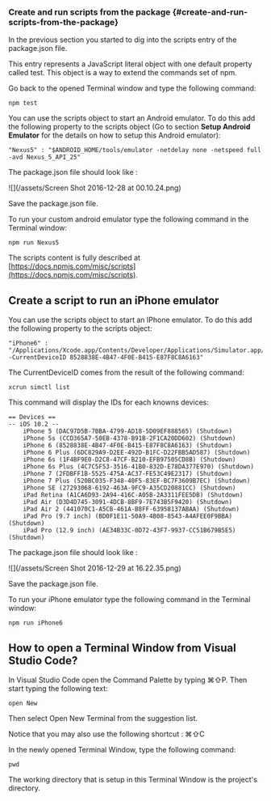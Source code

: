 ### Create and run scripts from the package {#create-and-run-scripts-from-the-package}

In the previous section you started to dig into the scripts entry of the package.json file.

This entry represents a JavaScript literal object with one default property called test. This object is a way to extend the commands set of npm.

Go back to the opened Terminal window and type the following command:

```
npm test
```

You can use the scripts object to start an Android emulator. To do this add the following property to the scripts object \(Go to section **Setup Android Emulator** for the details on how to setup this Android emulator\):

```
"Nexus5" : "$ANDROID_HOME/tools/emulator -netdelay none -netspeed full -avd Nexus_5_API_25"
```

The package.json file should look like :

![](/assets/Screen Shot 2016-12-28 at 00.10.24.png)

Save the package.json file.

To run your custom android emulator type the following command in the Terminal window:

```
npm run Nexus5
```

The scripts content is fully described at [https://docs.npmjs.com/misc/scripts](https://docs.npmjs.com/misc/scripts).

## Create a script to run an iPhone emulator

You can use the scripts object to start an IPhone emulator. To do this add the following property to the scripts object:

```
"iPhone6" : "/Applications/Xcode.app/Contents/Developer/Applications/Simulator.app/Contents/MacOS/Simulator -CurrentDeviceID 8528838E-4B47-4F0E-B415-E87F8C8A6163"
```

The CurrentDeviceID comes from the result of the following command:

```
xcrun simctl list
```

This command will display the IDs for each knowns devices:

```
== Devices ==
-- iOS 10.2 --
    iPhone 5 (DAC97D5B-7BBA-4799-AD18-5D09EF888565) (Shutdown)
    iPhone 5s (CCD365A7-50EB-4378-B91B-2F1CA20DD602) (Shutdown)
    iPhone 6 (8528838E-4B47-4F0E-B415-E87F8C8A6163) (Shutdown)
    iPhone 6 Plus (6DC829A9-D2EE-492D-B1FC-D22FBB5AD587) (Shutdown)
    iPhone 6s (1F4BF9E0-D2C8-47CF-B210-EFB97505CD8B) (Shutdown)
    iPhone 6s Plus (4C7C5F53-3516-41B0-832D-E78DA377E970) (Shutdown)
    iPhone 7 (2FDBFF1B-5525-475A-AC37-FE53C49E2317) (Shutdown)
    iPhone 7 Plus (520BC035-F348-40F5-83EF-BC7F3609B7EC) (Shutdown)
    iPhone SE (27293068-6192-463A-9FC9-A35CD20881CC) (Shutdown)
    iPad Retina (A1CA6D93-2A94-416C-A05B-2A3311FEE5DB) (Shutdown)
    iPad Air (D3D4D745-3091-4DCB-8BF9-7E743B5F9420) (Shutdown)
    iPad Air 2 (441070C1-A5CB-461A-B8FF-63958137ABAA) (Shutdown)
    iPad Pro (9.7 inch) (BD0F1E11-50A9-4B08-8543-A4AFEE0F9BBA) (Shutdown)
    iPad Pro (12.9 inch) (AE34B33C-0D72-43F7-9937-CC51B679B5E5) (Shutdown)
```

The package.json file should look like :

![](/assets/Screen Shot 2016-12-29 at 16.22.35.png)

Save the package.json file.

To run your iPhone emulator type the following command in the Terminal window:

```
npm run iPhone6
```

## How to open a Terminal Window from Visual Studio Code?

In Visual Studio Code open the Command Palette by typing ⌘⇧P. Then start typing the following text:

```
open New
```

Then select Open New Terminal from the suggestion list.

Notice that you may also use the following shortcut :  ⌘⇧C

In the newly opened Terminal Window, type the following command:

```
pwd
```

The working directory that is setup in this Terminal Window is the project's directory.


